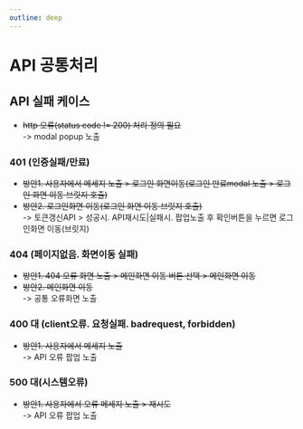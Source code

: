 ```yaml
---
outline: deep
---
```


# API 공통처리

## API 실패 케이스
- ~~http 오류(status code != 200) 처리 정의 필요~~  
-> modal popup 노출

### 401 (인증실패/만료)
- ~~방안1. 사용자에서 메세지 노출 > 로그인 화면이동(로그인 만료modal 노출 > 로그인 화면 이동 브릿지 호출)~~
- ~~방안2. 로그인화면 이동(로그인 화면 이동 브릿지 호출)~~   
-> 토큰갱신API > 성공시. API재시도|실패시. 팝업노출 후 확인버튼을 누르면 로그인화면 이동(브릿지)

### 404 (페이지없음. 화면이동 실패)
- ~~방안1. 404 오류 화면 노출 > 메인화면 이동 버튼 선택 > 메인화면 이동~~
- ~~방안2. 메인화면 이동~~  
-> 공통 오류화면 노출

### 400 대 (client오류. 요청실패. badrequest, forbidden)
- ~~방안1. 사용자에서 메세지 노출~~  
-> API 오류 팝업 노출

### 500 대(시스템오류)
- ~~방안1. 사용자에서 오류 메세지 노출 > 재시도~~  
-> API 오류 팝업 노출
